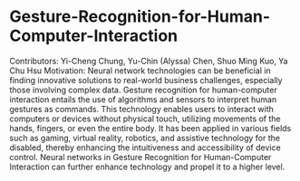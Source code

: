 # Gesture-Recognition-for-Human-Computer-Interaction

Contributors: Yi-Cheng Chung, Yu-Chin (Alyssa) Chen, Shuo Ming Kuo, Ya Chu Hsu
Motivation: 
Neural network technologies can be beneficial in finding innovative solutions to real-world business challenges, especially those involving complex data. Gesture recognition for human-computer interaction entails the use of algorithms and sensors to interpret human gestures as commands. This technology enables users to interact with computers or devices without physical touch, utilizing movements of the hands, fingers, or even the entire body. It has been applied in various fields such as gaming, virtual reality, robotics, and assistive technology for the disabled, thereby enhancing the intuitiveness and accessibility of device control. Neural networks in Gesture Recognition for Human-Computer Interaction can further enhance technology and propel it to a higher level.
